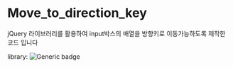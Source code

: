 # Move_to_direction_key

jQuery 라이브러리를 활용하여 input박스의 배열을 방향키로 이동가능하도록 제작한 코드 입니다

library: ![Generic badge](https://img.shields.io/badge/​-jQuery-yellow?logo=jquery)

